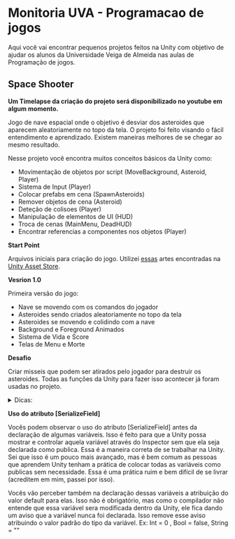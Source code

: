 # Monitoria UVA - Programacao de jogos
Aqui você vai encontrar pequenos projetos feitos na Unity com objetivo de ajudar os alunos da Universidade Veiga de Almeida nas aulas de Programação de jogos.

## Space Shooter
**Um Timelapse da criação do projeto será disponibilizado no youtube em algum momento.**

Jogo de nave espacial onde o objetivo é desviar dos asteroides que aparecem aleatoriamente no topo da tela. O projeto foi feito visando o fácil entendimento e aprendizado. Existem maneiras melhores de se chegar ao mesmo resultado.

Nesse projeto você encontra muitos conceitos básicos da Unity como:
- Movimentação de objetos por script (MoveBackground, Asteroid, Player)
- Sistema de Input (Player)
- Colocar prefabs em cena (SpawnAsteroids)
- Remover objetos de cena (Asteroid)
- Deteção de colisoes (Player)
- Manipulação de elementos de UI (HUD)
- Troca de cenas (MainMenu, DeadHUD)
- Encontrar referencias a componentes nos objetos (Player)

**Start Point**

Arquivos iniciais para criação do jogo. Utilizei [essas](https://assetstore.unity.com/packages/2d/environments/2d-space-kit-27662) artes encontradas na [Unity Asset Store](https://assetstore.unity.com/).

**Vesrion 1.0**

Primeira versão do jogo:
- Nave se movendo com os comandos do jogador
- Asteroides sendo criados aleatoriamente no topo da tela
- Asteroides se movendo e colidindo com a nave
- Background e Foreground Animados
- Sistema de Vida e Score
- Telas de Menu e Morte

**Desafio**

Criar misseis que podem ser atirados pelo jogador para destruir os asteroides. Todas as funções da Unity para fazer isso acontecer já foram usadas no projeto.

<details>
  <summary>Dicas:</summary>
  
- Criar Prefab do míssil (igual feito com o asteroide)

- Mover o míssil para cima (igual feito com os asteroides)

- Receber imput do jogador quendo ele aperta uma tecla (igual feito no Player)

- Colocar o míssil em jogo na posicao desejada (igual feito com os asteroides)

- Detectar a colisão do asteroide com o míssil (igual feito entre os asteroides e o Player)

- Destruir o asteroide e o míssil (igual feito com o asteroide)

  </details>
  
**Uso do atributo [SerializeField]**

Vocês podem observar o uso do atributo [SerializeField] antes da declaração de algumas variáveis. Isso é feito para que a Unity possa mostrar e controlar aquela variável através do Inspector sem que ela seja declarada como publica. Essa é a maneira correta de se trabalhar na Unity. Sei que isso é um pouco mais avançado, mas é bem comum as pessoas que aprendem Unity tenham a prática de colocar todas as variáveis como publicas sem necessidade. Essa é uma prática ruim e bem difícil de se livrar (acreditem em mim, passei por isso).

Vocês vão perceber também na declaração dessas variáveis a atribuição do valor default para elas. Isso não é obrigatório, mas como o compilador não entende que essa variável sera modificada dentro da Unity, ele fica dando um aviso que a variável nunca foi declarada. Isso remove esse aviso atribuindo o valor padrão do tipo da variável. Ex: Int = 0 , Bool = false, String = ""


